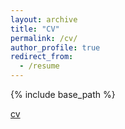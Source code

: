 ```yaml
---
layout: archive
title: "CV"
permalink: /cv/
author_profile: true
redirect_from:
  - /resume
---
```


{% include base_path %}

[cv](http://jiyangzhang.github.io/files/resume.pdf)
